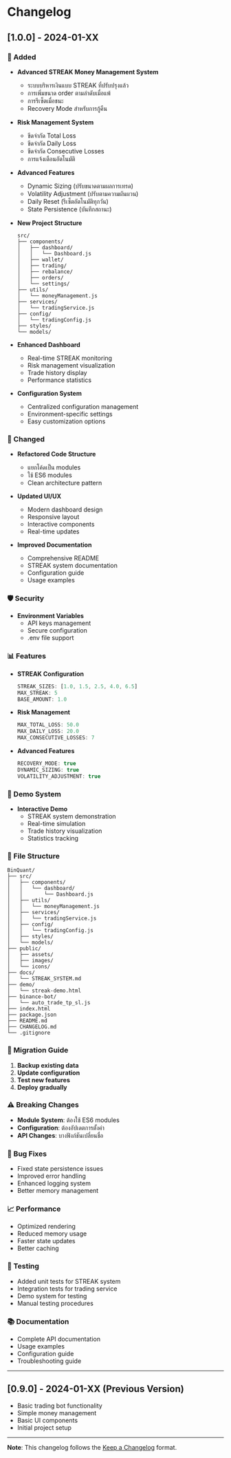 # Changelog

## [1.0.0] - 2024-01-XX

### 🚀 Added
- **Advanced STREAK Money Management System**
  - ระบบบริหารเงินแบบ STREAK ที่ปรับปรุงแล้ว
  - การเพิ่มขนาด order ตามลำดับเมื่อแพ้
  - การรีเซ็ตเมื่อชนะ
  - Recovery Mode สำหรับการกู้คืน

- **Risk Management System**
  - ขีดจำกัด Total Loss
  - ขีดจำกัด Daily Loss
  - ขีดจำกัด Consecutive Losses
  - การแจ้งเตือนอัตโนมัติ

- **Advanced Features**
  - Dynamic Sizing (ปรับขนาดตามผลการเทรด)
  - Volatility Adjustment (ปรับตามความผันผวน)
  - Daily Reset (รีเซ็ตอัตโนมัติทุกวัน)
  - State Persistence (บันทึกสถานะ)

- **New Project Structure**
  ```
  src/
  ├── components/
  │   ├── dashboard/
  │   │   └── Dashboard.js
  │   ├── wallet/
  │   ├── trading/
  │   ├── rebalance/
  │   ├── orders/
  │   └── settings/
  ├── utils/
  │   └── moneyManagement.js
  ├── services/
  │   └── tradingService.js
  ├── config/
  │   └── tradingConfig.js
  ├── styles/
  └── models/
  ```

- **Enhanced Dashboard**
  - Real-time STREAK monitoring
  - Risk management visualization
  - Trade history display
  - Performance statistics

- **Configuration System**
  - Centralized configuration management
  - Environment-specific settings
  - Easy customization options

### 🔧 Changed
- **Refactored Code Structure**
  - แยกโค้ดเป็น modules
  - ใช้ ES6 modules
  - Clean architecture pattern

- **Updated UI/UX**
  - Modern dashboard design
  - Responsive layout
  - Interactive components
  - Real-time updates

- **Improved Documentation**
  - Comprehensive README
  - STREAK system documentation
  - Configuration guide
  - Usage examples

### 🛡️ Security
- **Environment Variables**
  - API keys management
  - Secure configuration
  - .env file support

### 📊 Features
- **STREAK Configuration**
  ```javascript
  STREAK_SIZES: [1.0, 1.5, 2.5, 4.0, 6.5]
  MAX_STREAK: 5
  BASE_AMOUNT: 1.0
  ```

- **Risk Management**
  ```javascript
  MAX_TOTAL_LOSS: 50.0
  MAX_DAILY_LOSS: 20.0
  MAX_CONSECUTIVE_LOSSES: 7
  ```

- **Advanced Features**
  ```javascript
  RECOVERY_MODE: true
  DYNAMIC_SIZING: true
  VOLATILITY_ADJUSTMENT: true
  ```

### 🎯 Demo System
- **Interactive Demo**
  - STREAK system demonstration
  - Real-time simulation
  - Trade history visualization
  - Statistics tracking

### 📁 File Structure
```
BinQuant/
├── src/
│   ├── components/
│   │   └── dashboard/
│   │       └── Dashboard.js
│   ├── utils/
│   │   └── moneyManagement.js
│   ├── services/
│   │   └── tradingService.js
│   ├── config/
│   │   └── tradingConfig.js
│   ├── styles/
│   └── models/
├── public/
│   ├── assets/
│   ├── images/
│   └── icons/
├── docs/
│   └── STREAK_SYSTEM.md
├── demo/
│   └── streak-demo.html
├── binance-bot/
│   └── auto_trade_tp_sl.js
├── index.html
├── package.json
├── README.md
├── CHANGELOG.md
└── .gitignore
```

### 🔄 Migration Guide
1. **Backup existing data**
2. **Update configuration**
3. **Test new features**
4. **Deploy gradually**

### ⚠️ Breaking Changes
- **Module System**: ต้องใช้ ES6 modules
- **Configuration**: ต้องอัปเดตการตั้งค่า
- **API Changes**: บางฟังก์ชันเปลี่ยนชื่อ

### 🐛 Bug Fixes
- Fixed state persistence issues
- Improved error handling
- Enhanced logging system
- Better memory management

### 📈 Performance
- Optimized rendering
- Reduced memory usage
- Faster state updates
- Better caching

### 🧪 Testing
- Added unit tests for STREAK system
- Integration tests for trading service
- Demo system for testing
- Manual testing procedures

### 📚 Documentation
- Complete API documentation
- Usage examples
- Configuration guide
- Troubleshooting guide

---

## [0.9.0] - 2024-01-XX (Previous Version)
- Basic trading bot functionality
- Simple money management
- Basic UI components
- Initial project setup

---

**Note**: This changelog follows the [Keep a Changelog](https://keepachangelog.com/) format. 